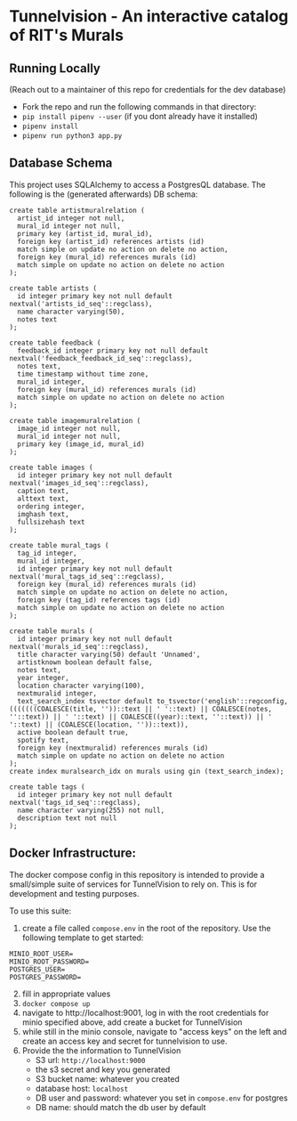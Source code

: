 # Tunnelvision - An interactive catalog of RIT's Murals

## Running Locally
(Reach out to a maintainer of this repo for credentials for the dev database)


* Fork the repo and run the following commands in that directory:
* `pip install pipenv --user` (if you dont already have it installed)
* `pipenv install`
* `pipenv run python3 app.py`

## Database Schema
This project uses SQLAlchemy to access a PostgresQL database. The following is the (generated afterwards) DB schema:

```
create table artistmuralrelation (
  artist_id integer not null,
  mural_id integer not null,
  primary key (artist_id, mural_id),
  foreign key (artist_id) references artists (id)
  match simple on update no action on delete no action,
  foreign key (mural_id) references murals (id)
  match simple on update no action on delete no action
);

create table artists (
  id integer primary key not null default nextval('artists_id_seq'::regclass),
  name character varying(50),
  notes text
);

create table feedback (
  feedback_id integer primary key not null default nextval('feedback_feedback_id_seq'::regclass),
  notes text,
  time timestamp without time zone,
  mural_id integer,
  foreign key (mural_id) references murals (id)
  match simple on update no action on delete no action
);

create table imagemuralrelation (
  image_id integer not null,
  mural_id integer not null,
  primary key (image_id, mural_id)
);

create table images (
  id integer primary key not null default nextval('images_id_seq'::regclass),
  caption text,
  alttext text,
  ordering integer,
  imghash text,
  fullsizehash text
);

create table mural_tags (
  tag_id integer,
  mural_id integer,
  id integer primary key not null default nextval('mural_tags_id_seq'::regclass),
  foreign key (mural_id) references murals (id)
  match simple on update no action on delete no action,
  foreign key (tag_id) references tags (id)
  match simple on update no action on delete no action
);

create table murals (
  id integer primary key not null default nextval('murals_id_seq'::regclass),
  title character varying(50) default 'Unnamed',
  artistknown boolean default false,
  notes text,
  year integer,
  location character varying(100),
  nextmuralid integer,
  text_search_index tsvector default to_tsvector('english'::regconfig, (((((((COALESCE(title, ''))::text || ' '::text) || COALESCE(notes, ''::text)) || ' '::text) || COALESCE((year)::text, ''::text)) || ' '::text) || (COALESCE(location, ''))::text)),
  active boolean default true,
  spotify text,
  foreign key (nextmuralid) references murals (id)
  match simple on update no action on delete no action
);
create index muralsearch_idx on murals using gin (text_search_index);

create table tags (
  id integer primary key not null default nextval('tags_id_seq'::regclass),
  name character varying(255) not null,
  description text not null
);
```

## Docker Infrastructure:
The docker compose config in this repository is intended to provide a small/simple suite of services for TunnelVision to rely on. This is for development and testing purposes.

To use this suite:

1. create a file called `compose.env` in the root of the repository. Use the following template to get started:

```
MINIO_ROOT_USER=
MINIO_ROOT_PASSWORD=
POSTGRES_USER=
POSTGRES_PASSWORD=
```
2. fill in appropriate values
3. `docker compose up`
4. navigate to http://localhost:9001, log in with the root credentials for minio specified above, add create a bucket for TunnelVision
5. while still in the minio console, navigate to "access keys" on the left and create an access key and secret for tunnelvision to use.
6. Provide the the information to TunnelVision
   - S3 url: `http://localhost:9000`
   - the s3 secret and key you generated
   - S3 bucket name: whatever you created
   - database host: `localhost`
   - DB user and password: whatever you set in `compose.env` for postgres
   - DB name: should match the db user by default
